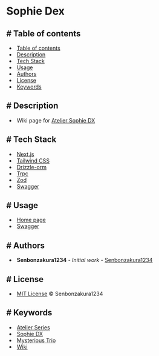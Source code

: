 # Sophie Dex

<div className='table-of-contents list'>

## <a id='table-of-contents'># Table of contents</a>

-  &nbsp;[Table of contents](#table-of-contents)
-  &nbsp;[Description](#description)
-  &nbsp;[Tech Stack](#tech-stack)
-  &nbsp;[Usage](#usage)
-  &nbsp;[Authors](#authors)
-  &nbsp;[License](#license)
-  &nbsp;[Keywords](#keywords)

</div>

<div className='description list'>

## <a id='description'># Description</a>

-  &nbsp;Wiki page for <a href="https://store.steampowered.com/app/1502970/Atelier_Sophie_The_Alchemist_of_the_Mysterious_Book_DX" target='_blank'>Atelier Sophie DX</a>

</div>

<div className='tech-stack list-tag'>

## <a id='tech-stack'># Tech Stack</a>

-  &nbsp;<a href='https://nextjs.org' target='_blank'>Next.js</a>
-  &nbsp;<a href='https://tailwindcss.com' target='_blank'>Tailwind CSS</a>
-  &nbsp;<a href='https://orm.drizzle.team' target='_blank'>Drizzle-orm</a>
-  &nbsp;<a href='https://trpc.io' target='_blank'>Trpc</a>
-  &nbsp;<a href='https://zod.dev' target='_blank'>Zod</a>
-  &nbsp;<a href='https://swagger.io' target='_blank'>Swagger</a>

</div>

<div className='usage list-tag'>

## <a id='usage'># Usage</a>

-  &nbsp;<a href='https://sophie-dex.vercel.app' target='_blank'>Home page</a>
-  &nbsp;<a href='https://sophie-dex.vercel.app/api-doc' target='_blank'>Swagger</a>

</div>

<div className='authors list'>

## <a id='authors'># Authors</a>

-  &nbsp;**Senbonzakura1234** - _Initial work_ - <a href="https://github.com/Senbonzakura1234" target='_blank'>Senbonzakura1234</a>

</div>

<div className='license list'>

## <a id='license'># License</a>

-  &nbsp;<a href='https://github.com/Senbonzakura1234/sophie-dex/blob/main/LICENSE' target='_blank'>MIT License</a> © Senbonzakura1234

</div>

<div className='keywords list-tag'>

## <a id='keywords'># Keywords</a>

-  &nbsp;<a href='https://www.google.com/search?q=Atelier+Series' target='_blank'>Atelier Series</a>
-  &nbsp;<a href='https://www.google.com/search?q=Sophie+DX' target='_blank'>Sophie DX</a>
-  &nbsp;<a href='https://www.google.com/search?q=Atelier+Mysterious+Trio' target='_blank'>Mysterious Trio</a>
-  &nbsp;<a href='https://www.google.com/search?q=Wiki' target='_blank'>Wiki</a>

</div>
